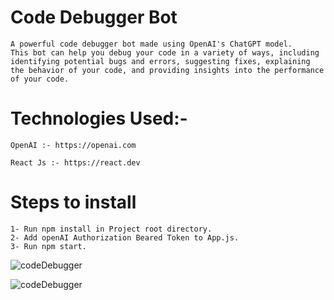 # Code Debugger Bot 
    A powerful code debugger bot made using OpenAI's ChatGPT model. 
    This bot can help you debug your code in a variety of ways, including identifying potential bugs and errors, suggesting fixes, explaining the behavior of your code, and providing insights into the performance of your code.

# Technologies Used:-

    OpenAI :- https://openai.com

    React Js :- https://react.dev


# Steps to install

    1- Run npm install in Project root directory.
    2- Add openAI Authorization Beared Token to App.js.
    3- Run npm start.

![codeDebugger](https://deligence.s3.ap-south-1.amazonaws.com/debugger/debugger1.png)

![codeDebugger](https://deligence.s3.ap-south-1.amazonaws.com/debugger/debugger2.png)
